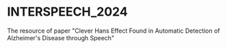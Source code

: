 # INTERSPEECH_2024
The resource of paper "Clever Hans Effect Found in Automatic Detection of Alzheimer's Disease through Speech"
